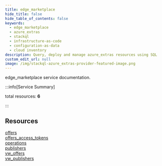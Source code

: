 ```yaml
---
title: edge_marketplace
hide_title: false
hide_table_of_contents: false
keywords:
  - edge_marketplace
  - azure_extras
  - stackql
  - infrastructure-as-code
  - configuration-as-data
  - cloud inventory
description: Query, deploy and manage azure_extras resources using SQL
custom_edit_url: null
image: /img/stackql-azure_extras-provider-featured-image.png
---
```


edge_marketplace service documentation.

:::info[Service Summary]

total resources: __6__  

:::

## Resources
<div class="row">
<div class="providerDocColumn">
<a href="/services/edge_marketplace/offers/">offers</a><br />
<a href="/services/edge_marketplace/offers_access_tokens/">offers_access_tokens</a><br />
<a href="/services/edge_marketplace/operations/">operations</a>
</div>
<div class="providerDocColumn">
<a href="/services/edge_marketplace/publishers/">publishers</a><br />
<a href="/services/edge_marketplace/vw_offers/">vw_offers</a><br />
<a href="/services/edge_marketplace/vw_publishers/">vw_publishers</a>
</div>
</div>